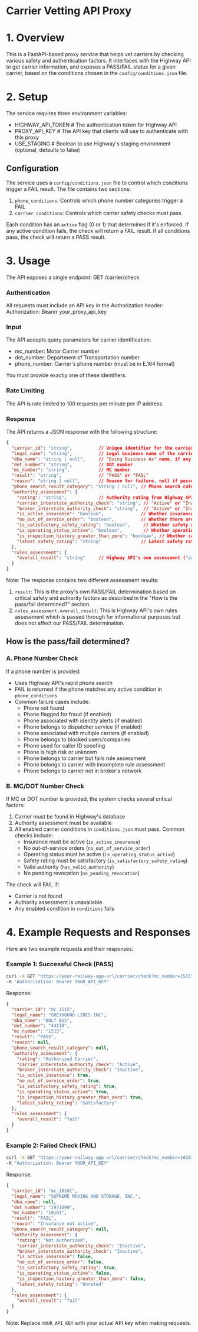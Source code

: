 # Carrier Vetting API Proxy

# 1. Overview
This is a FastAPI-based proxy service that helps vet carriers by checking various safety and authentication factors. It interfaces with the Highway API to get carrier information, and exposes a PASS/FAIL status for a given carrier, based on the conditions chosen in the `config/conditions.json` file.

# 2. Setup

The service requires three environment variables:
- HIGHWAY_API_TOKEN  # The authentication token for Highway API
- PROXY_API_KEY     # The API key that clients will use to authenticate with this proxy
- USE_STAGING       # Boolean to use Highway's staging environment (optional, defaults to false)

## Configuration

The service uses a `config/conditions.json` file to control which conditions trigger a FAIL result. The file contains two sections:

1. `phone_conditions`: Controls which phone number categories trigger a FAIL
2. `carrier_conditions`: Controls which carrier safety checks must pass

Each condition has an `active` flag (0 or 1) that determines if it's enforced. If any active condition fails, the check will return a FAIL result. If all conditions pass, the check will return a PASS result.


# 3. Usage

The API exposes a single endpoint:
GET /carrier/check

### Authentication
All requests must include an API key in the Authorization header:
Authorization: Bearer your_proxy_api_key


### Input 
The API accepts query parameters for carrier identification:
- mc_number: Motor Carrier number
- dot_number: Department of Transportation number
- phone_number: Carrier's phone number (must be in E.164 format)

You must provide exactly one of these identifiers.

### Rate Limiting
The API is rate limited to 100 requests per minute per IP address.


### Response
The API returns a JSON response with the following structure:

```json
{
  "carrier_id": "string",          // Unique identifier for the carrier (e.g. "mc_1234")
  "legal_name": "string",          // Legal business name of the carrier
  "dba_name": "string | null",     // "Doing Business As" name, if any
  "dot_number": "string",          // DOT number
  "mc_number": "string",           // MC number
  "result": "string",              // "PASS" or "FAIL"
  "reason": "string | null",       // Reason for failure, null if passed
  "phone_search_result_category": "string | null", // Phone search category if phone number provided
  "authority_assessment": {
    "rating": "string",            // Authority rating from Highway API
    "carrier_interstate_authority_check": "string", // "Active" or "Inactive"
    "broker_interstate_authority_check": "string",  // "Active" or "Inactive"
    "is_active_insurance": "boolean",              // Whether insurance is active
    "no_out_of_service_order": "boolean",          // Whether there are no out-of-service orders
    "is_satisfactory_safety_rating": "boolean",     // Whether safety rating is satisfactory
    "is_operating_status_active": "boolean",        // Whether operating status is active
    "is_inspection_history_greater_than_zero": "boolean", // Whether carrier has inspection history
    "latest_safety_rating": "string"               // Latest safety rating
  },
  "rules_assessment": {
    "overall_result": "string"     // Highway API's own assessment ("pass" or "fail")
  }
}
```

Note: The response contains two different assessment results:
1. `result`: This is the proxy's own PASS/FAIL determination based on critical safety and authority factors as described in the "How is the pass/fail determined?" section.
2. `rules_assessment.overall_result`: This is Highway API's own rules assessment which is passed through for informational purposes but does not affect our PASS/FAIL determination.


## How is the pass/fail determined?

### A. Phone Number Check
If a phone number is provided:
- Uses Highway API's rapid phone search
- FAIL is returned if the phone matches any active condition in `phone_conditions`
- Common failure cases include:
  - Phone not found
  - Phone flagged for fraud (if enabled)
  - Phone associated with identity alerts (if enabled)
  - Phone belongs to dispatcher service (if enabled)
  - Phone associated with multiple carriers (if enabled)
  - Phone belongs to blocked users/companies
  - Phone used for caller ID spoofing
  - Phone is high risk or unknown
  - Phone belongs to carrier but fails rule assessment
  - Phone belongs to carrier with incomplete rule assessment
  - Phone belongs to carrier not in broker's network

### B. MC/DOT Number Check
If MC or DOT number is provided, the system checks several critical factors:

1. Carrier must be found in Highway's database
2. Authority assessment must be available
3. All enabled carrier conditions in `conditions.json` must pass. Common checks include:
   - Insurance must be active (`is_active_insurance`)
   - No out-of-service orders (`no_out_of_service_order`)
   - Operating status must be active (`is_operating_status_active`)
   - Safety rating must be satisfactory (`is_satisfactory_safety_rating`)
   - Valid authority (`has_valid_authority`)
   - No pending revocation (`no_pending_revocation`)

The check will FAIL if:
- Carrier is not found
- Authority assessment is unavailable
- Any enabled condition in `conditions` fails  


# 4. Example Requests and Responses

Here are two example requests and their responses:

### Example 1: Successful Check (PASS)
```bash
curl -X GET "https://your-railway-app-url/carrier/check?mc_number=1515" \
-H "Authorization: Bearer YOUR_API_KEY"
```

Response:
```json
{
  "carrier_id": "mc_1515",
  "legal_name": "GREYHOUND LINES INC",
  "dba_name": "BOLT BUS",
  "dot_number": "44110",
  "mc_number": "1515",
  "result": "PASS",
  "reason": null,
  "phone_search_result_category": null,
  "authority_assessment": {
    "rating": "Authorized Carrier",
    "carrier_interstate_authority_check": "Active",
    "broker_interstate_authority_check": "Inactive",
    "is_active_insurance": true,
    "no_out_of_service_order": true,
    "is_satisfactory_safety_rating": true,
    "is_operating_status_active": true,
    "is_inspection_history_greater_than_zero": true,
    "latest_safety_rating": "Satisfactory"
  },
  "rules_assessment": {
    "overall_result": "fail"
  }
}
```

### Example 2: Failed Check (FAIL)
```bash
curl -X GET "https://your-railway-app-url/carrier/check?mc_number=10101" \
-H "Authorization: Bearer YOUR_API_KEY"
```

Response:
```json
{
  "carrier_id": "mc_10101",
  "legal_name": "SUPREME MOVING AND STORAGE, INC.",
  "dba_name": null,
  "dot_number": "2971099",
  "mc_number": "10101",
  "result": "FAIL",
  "reason": "Insurance not active",
  "phone_search_result_category": null,
  "authority_assessment": {
    "rating": "Not Authorized",
    "carrier_interstate_authority_check": "Inactive",
    "broker_interstate_authority_check": "Inactive",
    "is_active_insurance": false,
    "no_out_of_service_order": false,
    "is_satisfactory_safety_rating": true,
    "is_operating_status_active": false,
    "is_inspection_history_greater_than_zero": false,
    "latest_safety_rating": "Unrated"
  },
  "rules_assessment": {
    "overall_result": "fail"
  }
}
```

Note: Replace `YOUR_API_KEY` with your actual API key when making requests.

